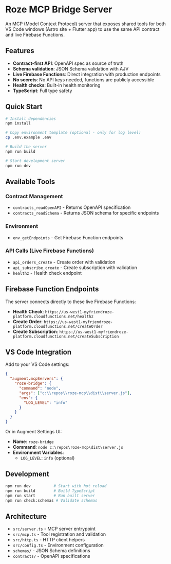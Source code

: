 # Roze MCP Bridge Server

An MCP (Model Context Protocol) server that exposes shared tools for both VS Code windows (Astro site + Flutter app) to use the same API contract and live Firebase Functions.

## Features

- **Contract-first API**: OpenAPI spec as source of truth
- **Schema validation**: JSON Schema validation with AJV
- **Live Firebase Functions**: Direct integration with production endpoints
- **No secrets**: No API keys needed, functions are publicly accessible
- **Health checks**: Built-in health monitoring
- **TypeScript**: Full type safety

## Quick Start

```bash
# Install dependencies
npm install

# Copy environment template (optional - only for log level)
cp .env.example .env

# Build the server
npm run build

# Start development server
npm run dev
```

## Available Tools

### Contract Management
- `contracts_readOpenAPI` - Returns OpenAPI specification
- `contracts_readSchema` - Returns JSON schema for specific endpoints

### Environment
- `env_getEndpoints` - Get Firebase Function endpoints

### API Calls (Live Firebase Functions)
- `api_orders_create` - Create order with validation
- `api_subscribe_create` - Create subscription with validation
- `healthz` - Health check endpoint

## Firebase Function Endpoints

The server connects directly to these live Firebase Functions:
- **Health Check**: `https://us-west1-myfriendroze-platform.cloudfunctions.net/healthz`
- **Create Order**: `https://us-west1-myfriendroze-platform.cloudfunctions.net/createOrder`
- **Create Subscription**: `https://us-west1-myfriendroze-platform.cloudfunctions.net/createSubscription`

## VS Code Integration

Add to your VS Code settings:

```json
{
  "augment.mcpServers": {
    "roze-bridge": {
      "command": "node",
      "args": ["c:\\repos\\roze-mcp\\dist\\server.js"],
      "env": {
        "LOG_LEVEL": "info"
      }
    }
  }
}
```

Or in Augment Settings UI:
- **Name**: `roze-bridge`
- **Command**: `node c:\repos\roze-mcp\dist\server.js`
- **Environment Variables**:
  - `LOG_LEVEL`: `info` (optional)

## Development

```bash
npm run dev          # Start with hot reload
npm run build        # Build TypeScript
npm run start        # Run built server
npm run check:schemas # Validate schemas
```

## Architecture

- `src/server.ts` - MCP server entrypoint
- `src/mcp.ts` - Tool registration and validation
- `src/http.ts` - HTTP client helpers
- `src/config.ts` - Environment configuration
- `schemas/` - JSON Schema definitions
- `contracts/` - OpenAPI specifications
